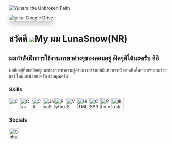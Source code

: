 <img src="https://mlpnk72yciwc.i.optimole.com/cqhiHLc.IIZS~2ef73/w:auto/h:auto/q:75/https://bleedingcool.com/wp-content/uploads/2025/06/League-of-Legends-Yunara-the-Unbroken-Faith.jpg" alt="Yunara the Unbroken Faith" />

<img src="https://drive.google.com/uc?export=view&id=14TIvTipS4u_CXnvRse95OMEO2rK59UgT](https://drive.google.com/file/d/14TIvTipS4u_CXnvRse95OMEO2rK59UgT/view?usp=sharing)"
     alt="รูปจาก Google Drive"
     style="max-width: 100%; border-radius: 16px; box-shadow: 0 8px 16px rgba(0,0,0,0.25);" />

 สวัดดี ![](https://user-images.githubusercontent.com/18350557/176309783-0785949b-9127-417c-8b55-ab5a4333674e.gif)My ผม LunaSnow(NR)
====================================================================================================================================

ผมกำลังฝึกการใช้งานภาษาต่างๆของคอมอยู่ ผิดๆติได้นะครับ อิอิ
-----------------------------------------------------------

ผมศึกอยู่ที่มหาลัยอยู่เเละต้องการหาความรู้ด้านการสร้างเกมมีเเนวทางหรือเทคนิคในการสร้างเกมช่วยแชร์ ให้ผมหน่อยนะครับ ขอบคุณครับ

### Skills


<p align="left">
<a href="https://docs.microsoft.com/en-us/cpp/?view=msvc-170" target="_blank" rel="noreferrer"><img src="https://raw.githubusercontent.com/danielcranney/readme-generator/main/public/icons/skills/c-colored.svg" width="36" height="36" alt="C" title="C"/></a><a href="https://docs.microsoft.com/en-us/cpp/?view=msvc-170" target="_blank" rel="noreferrer"><img src="https://raw.githubusercontent.com/danielcranney/readme-generator/main/public/icons/skills/cplusplus-colored.svg" width="36" height="36" alt="C++" title="C++"/></a><a href="https://docs.microsoft.com/en-us/dotnet/csharp/" target="_blank" rel="noreferrer"><img src="https://raw.githubusercontent.com/danielcranney/readme-generator/main/public/icons/skills/csharp-colored.svg" width="36" height="36" alt="C#" title="C#"/></a><a href="https://developer.mozilla.org/en-US/docs/Web/JavaScript" target="_blank" rel="noreferrer"><img src="https://raw.githubusercontent.com/danielcranney/readme-generator/main/public/icons/skills/javascript-colored.svg" width="36" height="36" alt="JavaScript" title="JavaScript"/></a><a href="https://www.python.org/" target="_blank" rel="noreferrer"><img src="https://raw.githubusercontent.com/danielcranney/readme-generator/main/public/icons/skills/python-colored.svg" width="36" height="36" alt="Python" title="Python"/></a><a href="https://code.visualstudio.com/" target="_blank" rel="noreferrer"><img src="https://raw.githubusercontent.com/danielcranney/readme-generator/main/public/icons/skills/visualstudiocode-colored.svg" width="36" height="36" alt="VS Code" title="VS Code"/></a><a href="https://developer.mozilla.org/en-US/docs/Glossary/HTML5" target="_blank" rel="noreferrer"><img src="https://raw.githubusercontent.com/danielcranney/readme-generator/main/public/icons/skills/html5-colored.svg" width="36" height="36" alt="HTML5" title="HTML5"/></a><a href="https://www.w3.org/TR/CSS/#css" target="_blank" rel="noreferrer"><img src="https://raw.githubusercontent.com/danielcranney/readme-generator/main/public/icons/skills/css3-colored.svg" width="36" height="36" alt="CSS3" title="CSS3"/></a><a href="https://www.adobe.com/uk/products/photoshop.html" target="_blank" rel="noreferrer"><img src="https://raw.githubusercontent.com/danielcranney/readme-generator/main/public/icons/skills/photoshop-colored.svg" width="36" height="36" alt="Photoshop" title="Photoshop"/></a><a href="https://www.adobe.com/uk/products/illustrator.html" target="_blank" rel="noreferrer"><img src="https://raw.githubusercontent.com/danielcranney/readme-generator/main/public/icons/skills/illustrator-colored.svg" width="36" height="36" alt="Illustrator" title="Illustrator"/></a>
</p>


### Socials

<p align="left"> <a href="https://www.github.com/https://github.com/Lunasnow22" target="_blank" rel="noreferrer"> <picture> <source media="(prefers-color-scheme: dark)" srcset="https://raw.githubusercontent.com/danielcranney/readme-generator/main/public/icons/socials/github-dark.svg" /> <source media="(prefers-color-scheme: light)" srcset="https://raw.githubusercontent.com/danielcranney/readme-generator/main/public/icons/socials/github.svg" /> <img src="https://raw.githubusercontent.com/danielcranney/readme-generator/main/public/icons/socials/github.svg" width="32" height="32" alt="Github" title="Github" /> </picture> </a></p> 
